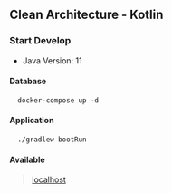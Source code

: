## Clean Architecture - Kotlin

### Start Develop

 -  Java Version: 11

#### Database

      docker-compose up -d

#### Application

      ./gradlew bootRun


#### Available

> [localhost](http://localhost:8080/swagger-ui.html)